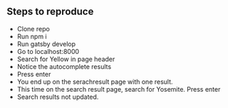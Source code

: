 
## Steps to reproduce

* Clone repo
* Run npm i
* Run gatsby develop
* Go to localhost:8000
* Search for Yellow in page header
* Notice the autocomplete results
* Press enter
* You end up on the serachresult page with one result.
* This time on the search result page, search for Yosemite. Press enter
* Search results not updated.
